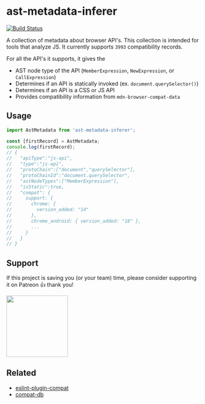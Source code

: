 ast-metadata-inferer
======================
[![Build Status](https://travis-ci.org/amilajack/ast-metadata-inferer.svg?branch=master&maxAge=2592)](https://travis-ci.org/amilajack/ast-metadata-inferer)

A collection of metadata about browser API's. This collection is intended for tools that analyze JS. It currently supports `3993` compatibility records.

For all the API's it supports, it gives the
* AST node type of the API (`MemberExpression`, `NewExpression`, or `CallExpression`)
* Determines if an API is statically invoked (ex. `document.querySelector()`)
* Determines if an API is a CSS or JS API
* Provides compatibility information from `mdn-browser-compat-data`

## Usage

```js
import AstMetadata from 'ast-metadata-inferer';

const [firstRecord] = AstMetadata;
console.log(firstRecord);
// {
//   "apiType":"js-api",
//   "type":"js-api",
//   "protoChain":["document","querySelector"],
//   "protoChainId":"document.querySelector",
//   "astNodeTypes":["MemberExpression"],
//   "isStatic":true,
//   "compat": {
//     support: {
//       chrome: {
//         version_added: "14"
//       },
//       chrome_android: { version_added: "18" },
//       ...
//     }
//   }
// }
```

## Support

If this project is saving you (or your team) time, please consider supporting it on Patreon 👍 thank you!

<p>
  <a href="https://www.patreon.com/amilajack">
    <img src="https://c5.patreon.com/external/logo/become_a_patron_button@2x.png" width="160">
  </a>
</p>

## Related

* [eslint-plugin-compat](https://github.com/amilajack/eslint-plugin-compat)
* [compat-db](https://github.com/amilajack/compat-db)
